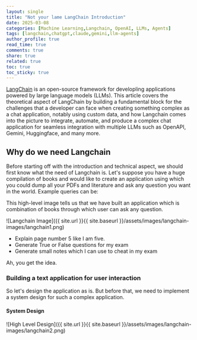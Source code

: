 ```yaml
---
layout: single
title: "Not your lame LangChain Introduction"
date: 2025-03-08
categories: [Machine Learning,Langchain, OpenAI, LLMs, Agents]
tags: [langchain,chatgpt,claude,gemini,llm-agents]
author_profile: true
read_time: true
comments: true
share: true
related: true
toc: true
toc_sticky: true
---
```

[LangChain](https://www.langchain.com/langchain) is an open-source framework for developling applications powered by large language models (LLMs). This article covers the theoretical aspect of LangChain by building a fundamental block for the challenges that a developer can face when creating something complex as a chat application, notably using custom data, and how Langchain comes into the picture to integrate, automate, and produce a complex chat application for seamless integration with multiple LLMs such as OpenAPI, Gemini, Huggingface, and many more.

## Why do we need Langchain

Before starting off with the introduction and technical aspect, we should first know what the need of Langchain is. Let's suppose you have a huge compilation of books and would like to create an application using which you could dump all your PDFs and literature and ask any question you want in the world.
Example queries can be:

This high-level image tells us that we have built an application which is combination of books through which user can ask any question.

![Langchain Image]({{ site.url }}{{ site.baseurl }}/assets/images/langchain-images/langchain1.png)

- Explain page number 5 like I am five.
- Generate True or False questions for my exam
- Generate small notes which I can use to cheat in my exam

Ah, you get the idea.

### Building a text application for user interaction

So let's design the application as is. But before that, we need to implement a system design for such a complex application.

#### System Design

![High Level Design]({{ site.url }}{{ site.baseurl }}/assets/images/langchain-images/langchain2.png)
